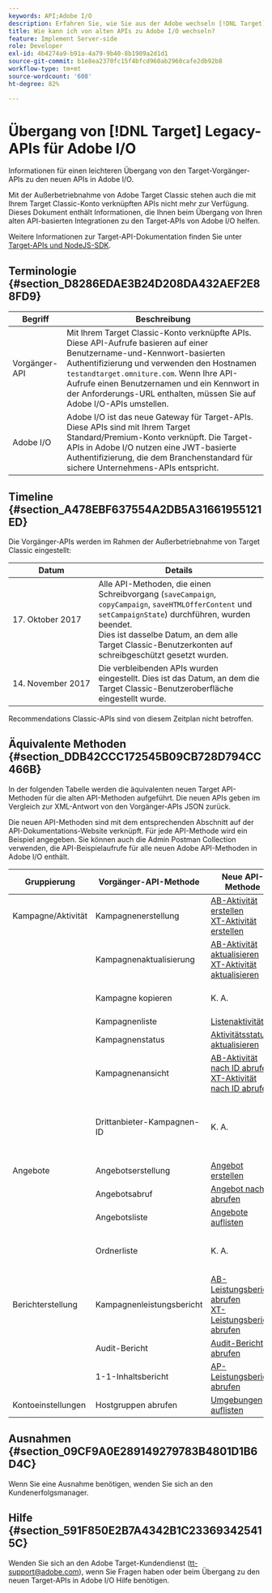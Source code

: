```yaml
---
keywords: API;Adobe I/O
description: Erfahren Sie, wie Sie aus der Adobe wechseln [!DNL Target] Klassische ältere APIs für die neuen APIs in Adobe I/O.
title: Wie kann ich von alten APIs zu Adobe I/O wechseln?
feature: Implement Server-side
role: Developer
exl-id: 4b4274a9-b91a-4a79-9b40-8b1909a2d1d1
source-git-commit: b1e8ea2370fc15f4bfcd960ab2960cafe2db92b8
workflow-type: tm+mt
source-wordcount: '608'
ht-degree: 82%

---
```


# Übergang von [!DNL Target] Legacy-APIs für Adobe I/O

Informationen für einen leichteren Übergang von den Target-Vorgänger-APIs zu den neuen APIs in Adobe I/O.

Mit der Außerbetriebnahme von Adobe Target Classic stehen auch die mit Ihrem Target Classic-Konto verknüpften APIs nicht mehr zur Verfügung. Dieses Dokument enthält Informationen, die Ihnen beim Übergang von Ihren alten API-basierten Integrationen zu den Target-APIs von Adobe I/O helfen.

Weitere Informationen zur Target-API-Dokumentation finden Sie unter  [Target-APIs und NodeJS-SDK](https://developer.adobe.com/target/implement/server-side/).

## Terminologie   {#section_D8286EDAE3B24D208DA432AEF2E88FD9}

| Begriff | Beschreibung |
|--- |--- |
| Vorgänger-API | Mit Ihrem Target Classic-Konto verknüpfte APIs. Diese API-Aufrufe basieren auf einer Benutzername-und-Kennwort-basierten Authentifizierung und verwenden den Hostnamen `testandtarget.omniture.com`. Wenn Ihre API-Aufrufe einen Benutzernamen und ein Kennwort in der Anforderungs-URL enthalten, müssen Sie auf Adobe I/O-APIs umstellen. |
| Adobe I/O | Adobe I/O ist das neue Gateway für Target-APIs. Diese APIs sind mit Ihrem Target Standard/Premium-Konto verknüpft. Die Target-APIs in Adobe I/O nutzen eine JWT-basierte Authentifizierung, die dem Branchenstandard für sichere Unternehmens-APIs entspricht. |

## Timeline  {#section_A478EBF637554A2DB5A31661955121ED}

Die Vorgänger-APIs werden im Rahmen der Außerbetriebnahme von Target Classic eingestellt:

| Datum | Details |
|--- |--- |
| 17. Oktober 2017 | Alle API-Methoden, die einen Schreibvorgang (`saveCampaign`, `copyCampaign`, `saveHTMLOfferContent` und `setCampaignState`) durchführen, wurden beendet.<br>Dies ist dasselbe Datum, an dem alle Target Classic-Benutzerkonten auf schreibgeschützt gesetzt wurden. |
| 14. November 2017 | Die verbleibenden APIs wurden eingestellt. Dies ist das Datum, an dem die Target Classic-Benutzeroberfläche eingestellt wurde. |

Recommendations Classic-APIs sind von diesem Zeitplan nicht betroffen.

## Äquivalente Methoden  {#section_DDB42CCC172545B09CB728D794CC466B}

In der folgenden Tabelle werden die äquivalenten neuen Target API-Methoden für die alten API-Methoden aufgeführt. Die neuen APIs geben im Vergleich zur XML-Antwort von den Vorgänger-APIs JSON zurück.

Die neuen API-Methoden sind mit dem entsprechenden Abschnitt auf der API-Dokumentations-Website verknüpft. Für jede API-Methode wird ein Beispiel angegeben. Sie können auch die Admin Postman Collection verwenden, die API-Beispielaufrufe für alle neuen Adobe API-Methoden in Adobe I/O enthält.

| Gruppierung | Vorgänger-API-Methode | Neue API-Methode | Hinweise |
|--- |--- |--- |--- |
| Kampagne/Aktivität | Kampagnenerstellung | [AB-Aktivität erstellen](https://developers.adobetarget.com/api/#create-ab-activity)<br>[XT-Aktivität erstellen](https://developers.adobetarget.com/api/#create-xt-activity) | Die neuen APIs enthalten separate Erstellungsmethoden für AB und XT |
|  | Kampagnenaktualisierung | [AB-Aktivität aktualisieren](https://developers.adobetarget.com/api/#update-ab-activity)<br>[XT-Aktivität aktualisieren](https://developers.adobetarget.com/api/#update-xt-activity) |  |
|  | Kampagne kopieren | K. A. | APIs zum Erstellen von Aktivitäten verwenden |
|  | Kampagnenliste | [Listenaktivitäten](https://developers.adobetarget.com/api/#list-activities) |  |
|  | Kampagnenstatus | [Aktivitätsstatus aktualisieren](https://developers.adobetarget.com/api/#update-activity-state) |  |
|  | Kampagnenansicht | [AB-Aktivität nach ID abrufen](https://developers.adobetarget.com/api/#get-ab-activity-by-id)<br>[XT-Aktivität nach ID abrufen](https://developers.adobetarget.com/api/#get-xt-activity-by-id) |  |
|  | Drittanbieter-Kampagnen-ID | K. A. | Wenn Sie eine thirdpartyID verwenden, können die relevanten Aktivitätsmethoden verwendet werden |
| Angebote | Angebotserstellung | [Angebot erstellen](https://developers.adobetarget.com/api/#create-offer) |  |
|  | Angebotsabruf | [Angebot nach ID abrufen](https://developers.adobetarget.com/api/#get-offer-by-id) |  |
|  | Angebotsliste | [Angebote auflisten](https://developers.adobetarget.com/api/#list-offers) |  |
|  | Ordnerliste | K. A. | Ordner werden in Target Standard/Premium nicht unterstützt |
| Berichterstellung | Kampagnenleistungsbericht | [AB-Leistungsbericht abrufen](https://developers.adobetarget.com/api/#get-ab-performance-report)<br>[XT-Leistungsbericht abrufen](https://developers.adobetarget.com/api/#get-xt-performance-report) |  |
|  | Audit-Bericht | [Audit-Bericht abrufen](https://developers.adobetarget.com/api/#get-audit-report) |  |
|  | 1-1-Inhaltsbericht | [AP-Leistungsbericht abrufen](https://developers.adobetarget.com/api/#get-ap-activity-performance-report) |  |
| Kontoeinstellungen | Hostgruppen abrufen | [Umgebungen auflisten](https://developers.adobetarget.com/api/#list-environments) |  |

## Ausnahmen {#section_09CF9A0E289149279783B4801D1B6D4C}

Wenn Sie eine Ausnahme benötigen, wenden Sie sich an den Kundenerfolgsmanager.

## Hilfe  {#section_591F850E2B7A4342B1C233693425415C}

Wenden Sie sich an den Adobe Target-Kundendienst (tt-support@adobe.com), wenn Sie Fragen haben oder beim Übergang zu den neuen Target-APIs in Adobe I/O Hilfe benötigen.

